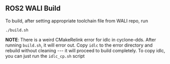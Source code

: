 ## ROS2 WALI Build

To build, after setting appropriate toolchain file from WALI repo, run

```shell
./build.sh
```

**NOTE**: There is a weird CMakeRelink error for idlc in cyclone-dds. After running `build.sh`, it will error out.
Copy `idlc` to the error directory and rebuild without cleaning --- it will proceed to build completely.
To copy idlc, you can just run the `idlc_cp.sh` script

